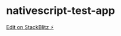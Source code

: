 # nativescript-test-app

[Edit on StackBlitz ⚡️](https://stackblitz.com/edit/nativescript-stackblitz-templates-ffpgds)
